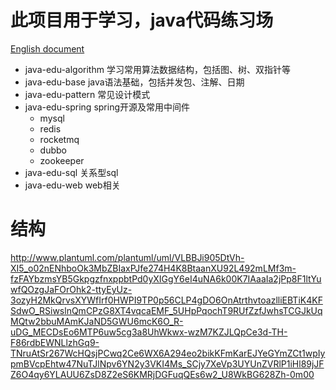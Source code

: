 # 此项目用于学习，java代码练习场

[English document](https://github.com/deipss/java-edu/blob/master/README-en.md)


- java-edu-algorithm 学习常用算法数据结构，包括图、树、双指针等
- java-edu-base java语法基础，包括并发包、注解、日期
- java-edu-pattern 常见设计模式
- java-edu-spring spring开源及常用中间件
  - mysql
  - redis
  - rocketmq
  - dubbo 
  - zookeeper
- java-edu-sql 关系型sql
- java-edu-web web相关

# 结构

http://www.plantuml.com/plantuml/uml/VLBBJi905DtVh-XI5_o02nENhboOk3MbZBIaxPJfe274H4K8BtaanXU92L492mLMf3m-fzFAYbzmsYB5GkpgzfnxppbtPd0yXIGgY6eI4uNA6k00K7IAaaIa2jPp8F1ltYuwfQOzgJaFOrOhk2-ttyEyUz-3ozyH2MkQrvsXYWfIrf0HWPI9TP0p56CLP4gDO6OnAtrthvtoazlliEBTiK4KFSdwO_RSiwslnQmCPzG8XT4vqcaEMF_5UHpPqochT9RUfZzfJwhsTCGJkUqMQtw2bbuMAmKJaND5GWU6mcK6O_R-uDG_MECDsEo6MTP6uw5cg3a8UhWkwx-wzM7KZJLQpCe3d-TH-F86rdbEWNLlzhGq9-TNruAtSr267WcHQsjPCwq2Ce6WX6A294eo2bikKFmKarEJYeGYmZCt1wpIypmBVcpEhtw47NuTJlNpv6YN2y3VKI4Ms_SCjy7XeVp3UYUnZVRlP1iHl89jJFZ6O4qy6YLAUU6ZsD8Z2eS6KMRjDGFuqQEs6w2_U8WkBG628Zh-0m00